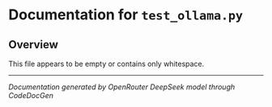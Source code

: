 # Documentation for `test_ollama.py`

## Overview

This file appears to be empty or contains only whitespace.

---
*Documentation generated by OpenRouter DeepSeek model through CodeDocGen*